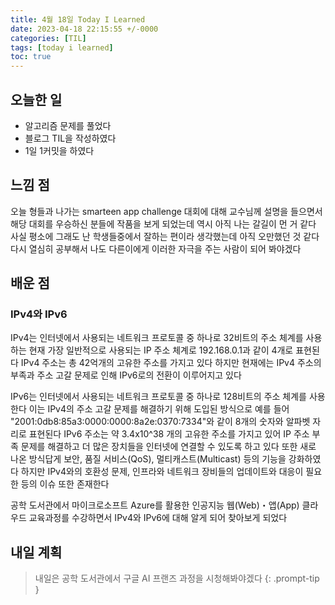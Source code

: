 ```yaml
---
title: 4월 18일 Today I Learned
date: 2023-04-18 22:15:55 +/-0000
categories: [TIL]
tags: [today i learned]
toc: true
---
```


## 오늘한 일

* 알고리즘 문제를 풀었다
* 블로그 TIL을 작성하였다
* 1일 1커밋을 하였다

## 느낌 점

오늘 형들과 나가는 smarteen app challenge 대회에 대해 교수님께 설명을 들으면서 해당 대회를 우승하신 분들에 작품을 보게 되었는데 역시 아직 나는 갈길이 먼 거 같다 사실 평소에 그래도 난 학생들중에서 잘하는 편이라 생각했는데 아직 오만했던 것 같다 다시 열심히 공부해서 나도 다른이에게 이러한 자극을 주는 사람이 되어 봐야겠다

## 배운 점

### IPv4와 IPv6

IPv4는 인터넷에서 사용되는 네트워크 프로토콜 중 하나로 32비트의 주소 체계를 사용하는 현재 가장 일반적으로 사용되는 IP 주소 체계로 192.168.0.1과 같이 4개로 표현된다 IPv4 주소는 총 42억개의 고유한 주소를 가지고 있다 하지만 현재에는 IPv4 주소의 부족과 주소 고갈 문제로 인해 IPv6로의 전환이 이루어지고 있다

IPv6는 인터넷에서 사용되는 네트워크 프로토콜 중 하나로 128비트의 주소 체계를 사용한다 이는 IPv4의 주소 고갈 문제를 해결하기 위해 도입된 방식으로 예를 들어 "2001:0db8:85a3:0000:0000:8a2e:0370:7334"와 같이 8개의 숫자와 알파벳 자리로 표현된다 IPv6 주소는 약 3.4x10^38 개의 고유한 주소를 가지고 있어 IP 주소 부족 문제를 해결하고 더 많은 장치들을 인터넷에 연결할 수 있도록 하고 있다 또한 새로 나온 방식답게 보안, 품질 서비스(QoS), 멀티캐스트(Multicast) 등의 기능을 강화하였다 하지만 IPv4와의 호환성 문제, 인프라와 네트워크 장비들의 업데이트와 대응이 필요한 등의 이슈 또한 존재한다

공학 도서관에서 마이크로소프트 Azure를 활용한 인공지능 웹(Web)・앱(App) 클라우드 교육과정를 수강하면서 IPv4와 IPv6에 대해 알게 되어 찾아보게 되었다

## 내일 계획

> 내일은 공학 도서관에서 구글 AI 프랜즈 과정을 시청해봐야겠다
{: .prompt-tip }